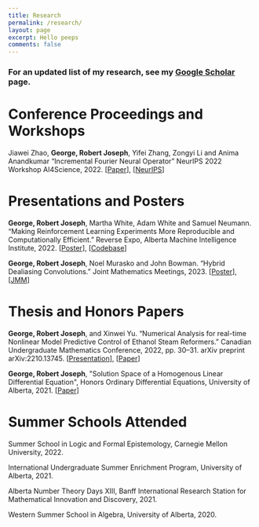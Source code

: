 ```yaml
---
title: Research
permalink: /research/
layout: page
excerpt: Hello peeps
comments: false
---
```


### For an updated list of my research, see my [Google Scholar](https://scholar.google.ca/citations?view_op=list_works&hl=en&hl=en&user=5P1Uwy4AAAAJ) page.

# Conference Proceedings and Workshops

Jiawei Zhao, **George, Robert Joseph**, Yifei Zhang, Zongyi Li and Anima Anandkumar “Incremental Fourier Neural
Operator” NeurIPS 2022 Workshop AI4Science, 2022. [[Paper](https://arxiv.org/pdf/2211.15188.pdf)], [[NeurIPS](https://nips.cc/Conferences/2022/ScheduleMultitrack?event=57971)]


<!--<sup> **Abstract**: The utilization of renewable energy technologies, particularly hydrogen, has seen a boom in interest and spread worldwide. Ethanol steam reformation (ESR) is one of the primary methods capable of producing hydrogen efficiently and reliably. This paper provides an in-depth study of the reformulated sys tem, both theoretically and numerically, and a plan to explore the possibility of converting the system into its conservation form. We aim to enable a mech anistic model to be employed in real-time control calculations while explicitly accounting for input, state and output constraints with minimal computation cost. Lastly, we offer an overview of several numerical approaches for solving the general first-order quasi-linear hyperbolic equation to the model for ESR. We conclude by presenting some results that would enable these ODE/PDE solvers to be used in non-linear model predictive control algorithms and discuss the limitations of our approach and directions for future work.</sup>  (Also at the 2022 Eureka Undergraduate Symposium)-->

# Presentations and Posters

**George, Robert Joseph**, Martha White, Adam White and Samuel Neumann. “Making Reinforcement Learning Experiments More Reproducible and Computationally Efficient.” Reverse Expo, Alberta Machine Intelligence Institute, 2022. [[Poster](https://drive.google.com/file/d/1ZlcmJao2NMlmXMtEz8H5J7Ob73Csu9Vx/view?usp=sharing)], [[Codebase](https://github.com/Robertboy18/MinAtar-Faster)]

<!--<sup> **Abstract**: The Arcade Learning Environment (ALE) is a well-known testing ground for reinforcement learning agents. MinAtar, short for miniature Atari, was introduced in 2018 by researchers at the University of Alberta and Google Brain/Deepmind as a new set of environments that capture the general mechanics of specific Atari games while simplifying the representational complexity to focus more on the behavioral challenges. Seaquest, Breakout, Asterix, Freeway, and Space Invaders are all counterparts of Atari games in MinAtar. Currently, the implementation of these gaming environments is slow, and we refactored the whole codebase to reduce training time by roughly 50% across all environments and also included a Just in time compiler (Numba) that makes the code even faster. This is a huge improvement for researchers to train their algorithms on these environments and get the results faster. Secondly, we propose a new approach to select the best hyperparameters after a hyperparameter sweep wherein the old method just used to choose the best hyper that resulted in largest area under the learning curve (AUC) but suffered from not taking into account the hyperparameter sensitivity etc. We compare the Soft Actor Critic (SAC) Discrete CNN and Vanilla ActorCritic (VAC) Discrete CNN agents’ mean learning curves in several contexts utilizing this new approach. We hope that MinAtar and this new hyperparameter approach can allow researchers to use it as a testbed for Reinforcement Learning and Artificial Intelligence Agents.</sup>-->

**George, Robert Joseph**, Noel Murasko and John Bowman. “Hybrid Dealiasing Convolutions.” Joint Mathematics Meetings, 2023. [[Poster](assets/pdf/Hybrid-Poster.pdf)], [[JMM](https://meetings.ams.org/math/jmm2023/meetingapp.cgi/Paper/22815)]

<!--<sup> **Abstract**: The convolution theorem provides a method for efficiently computing convolutions using Fast Fourier Transforms (FFTs), with the caveat that the convolution is periodic. Many applications such as nonlinear PDEs require a linear convolution, which can be computed using the convolution theorem, provided that the data is sufficiently padded with zeros. Implicit dealiasing provides an alternative to explicit dealiasing: the FFTs are formulated to implicitly take account of the known zero values, avoiding the need for explicit zero padding. Recently, implicit dealiasing has been extended to handle arbitrary data and padding lengths. To maximize performance, the padding is chosen to be fully implicit, fully explicit, or somewhere in between. We offer unique solutions that expand hybrid dealiasing to issues with uneven input or minimum padded sizes, reducing memory and computation time. We also expand this to 1D/2D scenarios (3D is still in process), where we now have image convolution and construct the first hybrid dealiasing solution, which is around 10 times quicker than typical explicit padding approaches. We also expand this to multi-convolution, applying the convolution to a sequence of data, N arrays rather than just two, and demonstrate a conventional grid search hyperparameters search strategy that selects the optimal hyperparameters that result in the shortest convolution time. Finally, we are developing them for existing state-of-the-art fast Fourier transform libraries such as FFTW++, which can result in low memory FFT algorithms that are faster, and we are comparing the performance of our approach to the standard approach in Convolution Neural Networks, Machine Learning, turbulence simulations, signal filtering etc. Therefore, we expect hybrid dealiasing to become the standard method for convolutions in the future.</sup>-->
<!--**George, Robert Joseph**. “Infodemiology and Infoveillance of Covid19 Using GPT-3.” STEM Fellowship Journal, vol. 7, no. 1, 2021, pp. 87–88. [[Paper](https://drive.google.com/file/d/1bezZNMu11uXhMOTj4cKOdlAcZ5IcLyPA/view?usp=sharing)], [[Journal](https://doi.org/10.17975/sfj-2021-003)] (https://drive.google.com/file/d/1ii8Qxf0Mep_FKn7detATZGF5YALaveyE/view?usp=sharing-->

<!--<sup> **Abstract**: Fake news detection is the task of detecting forms of news consisting of deliberate disinformation or hoaxes spread via traditional news media (print and broadcast) or online social media. Fake news is especially rampant in the current COVID-19 pandemic, leading to people believing and blindly following in false and potentially harmful claims and stories. Detecting fake news quickly can alleviate the spread of panic, chaos and potential health hazards as well reducing stress and other mental health issues. Using the Generative Pretrained Transformer 3 (GPT-3) which is an autoregressive language model that uses deep learning to produce humanlike text, classify text,design, generate code and various other use cases. Using the classifications endpoint provides the ability to leverage a labeled set of examples without fine- tuning and can be used for any text-to-label task and hence by using various data sets which contain fake and real Covid19 tweets/news GPT-3 was trained on the dataset and achieved a 98% accuracy by correctly classifying fake news and real news. Apart from using GPT-3 we also used a Passive Aggressive Classifier which is an online machine learning algorithm which also achieved an accuracy of 91%. We also provide future discussions and the limitations of the Deep Learning Model ( GPT-3 ) as well as the simple Machine Learning model ( Passive Aggressive Classifier). We hope to combat the misinformation of Covid19 spread online with these two models.</sup>-->

<!--**George, Robert Joseph**, et al. “Correlation between COVID-19, Mental Illness and Substance Abuse Prevalence.” STEM Fellowship Journal, vol. 6, no. 1, 2020, pp. 127–128. [[Paper](https://drive.google.com/file/d/1qCU1nBNevSwW8_IczykdcvwYi7SYMG8m/view?usp=sharing)], [[Journal](https://doi.org/10.17975/sfj-2020-004)], [[Codebase](https://gist.github.com/Robertboy18/2168d899ea5cb0732d4290bbba1ca515#file-big-data-science-2020-ipynb)]-->

<!--<sup> **Abstract**: The aim of this paper is to determine if the experience of 
the COVID-19 pandemic correlates with worsened mental 
health and increased substance use among the affected 
populations. Data sets from the National Addiction & HIV Data 
Archive Program (NAHDAP) and Statistics Canada (StatCan) 
were analyzed, with the aim of determining the trends in 
mental health and alcohol purchases during the COVID-19 
pandemic. Using machine learning model techniques, a 
strong association between the two was discovered. It was 
also predicted that similar future situations would yield 
the same results. Statistical tools within Python, R, and SAS 
were used to explore the data and analyse it using various 
techniques., including linear regression. As a result, our 
findings demonstrate that coronavirus pandemics correlate 
with increased mental illness and substance use within 
the affected populations. If its effects are similar to SARS, 
however, considering that COVID-19 has had a much more 
widespread impact, significant increases in mental illness 
and substance abuse can be expected in the months and 
years to come. The analysis determined that there is a strong 
correlation between the COVID-19 pandemic, mental illness 
and alcohol and drug use. Limitations to this conclusion 
involve the fact that the pandemic is still ongoing and the 
datasets used were relatively new and small.</sup>-->

# Thesis and Honors Papers

**George, Robert Joseph**, and Xinwei Yu. “Numerical Analysis for real-time Nonlinear Model Predictive Control of Ethanol Steam Reformers.” Canadian Undergraduate Mathematics Conference, 2022, pp. 30–31. arXiv preprint arXiv:2210.13745. [[Presentation](https://drive.google.com/file/d/1MCHo2Xm4mAOPN3tUEdZM9OKghdmh0nNq/view?usp=sharing)], [[Paper](https://arxiv.org/abs/2210.13745)]

**George, Robert Joseph**, "Solution Space of a Homogenous Linear Differential Equation", Honors Ordinary Differential Equations, University of Alberta, 2021. [[Paper](https://drive.google.com/file/d/1RVuxAUvd7xLYasmCIxcvnH91e3V-NG1u/view?usp=sharing)]

# Summer Schools Attended

Summer School in Logic and Formal Epistemology, Carnegie Mellon University, 2022.

International Undergraduate Summer Enrichment Program, University of Alberta, 2021.

Alberta Number Theory Days XIII, Banff International Research Station for Mathematical Innovation and Discovery, 2021.

Western Summer School in Algebra, University of Alberta, 2020.

 

<!--**Joseph, Robert**, “Statistical Machine Learning - Analysis of Cardiovascular diseases.” International Undergraduate Summer Enrichment Program, University of Alberta, 2021.-->

<!--**Joseph, Robert** and Paul Buckingham ”Riemann ζ(2k) using Fourier Analysis” Undergraduate Number Theory Society, University of Alberta, 2020. [[Paper](https://www.scribd.com/document/462045997/Riemann-zeta-2k-Using-Fourier-Analysis#from_embed)]-->